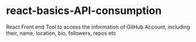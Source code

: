 # react-basics-API-consumption
React Front end Tool to access the information of GitHub Account, including their, name, location, bio, followers, repos etc
